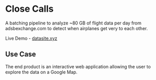 # Close Calls

A batching pipeline to analyze ~80 GB of flight data per day from adsbexchange.com to detect when airplanes get very to each other. 

Live Demo - [datasite.xyz](datasite.xyz)

## Use Case

The end product is an interactive web application allowing the user to explore the data on a Google Map. 
